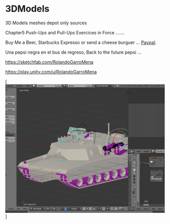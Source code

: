 # 3DModels
3D Models meshes depot
only sources

Chapter5
Push-Ups and Pull-Ups
Exercices in Force .......

Buy Me a Beer, Starbucks Expresso or send a cheese burguer ... [Paypal](https://www.paypal.me/gospelOfLuke/25).

Una pepsi negra en el bus de regreso, Back to the future pepsi ...

https://sketchfab.com/RolandoGarroMena

https://play.unity.com/u/RolandoGarroMena

[![que no se resistieran, por que sino los mataban ... ](https://raw.githubusercontent.com/rgarro/3DModels/master/goldesaprissa.png)]
